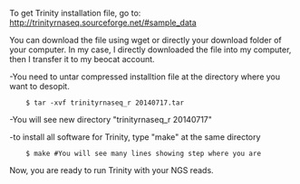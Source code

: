 To get Trinity installation file, go to: http://trinityrnaseq.sourceforge.net/#sample_data

You can download the file using wget or directly your download folder of your computer.
In my case, I directly downloaded the file into my computer, then I transfer it to my beocat account.  

-You need to untar compressed installtion file at the directory where you want to desopit. 

		$ tar -xvf trinityrnaseq_r 20140717.tar

-You will see new directory "trinityrnaseq_r 20140717"

-to install all software for Trinity, type "make" at the same directory

		$ make #You will see many lines showing step where you are


Now, you are ready to run Trinity with your NGS reads. 

